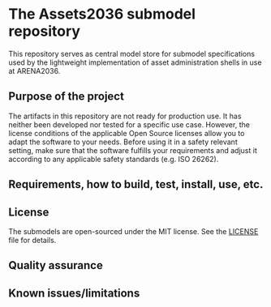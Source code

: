 # The Assets2036 submodel repository

This repository serves as central model store for submodel specifications used 
by the lightweight implementation of asset administration shells in use at ARENA2036.


## Purpose of the project

The artifacts in this repository are not ready for production use. 
It has neither been developed nor tested for a specific use case. 
However, the license conditions of the applicable Open Source licenses allow 
you to adapt the software to your needs. Before using it in a safety relevant 
setting, make sure that the software fulfills your requirements and 
adjust it according to any applicable safety standards (e.g. ISO 26262).


## Requirements, how to build, test, install, use, etc.



## License

The submodels are open-sourced under the MIT license. See the [LICENSE](LICENSE) file for details.

## Quality assurance


## Known issues/limitations
